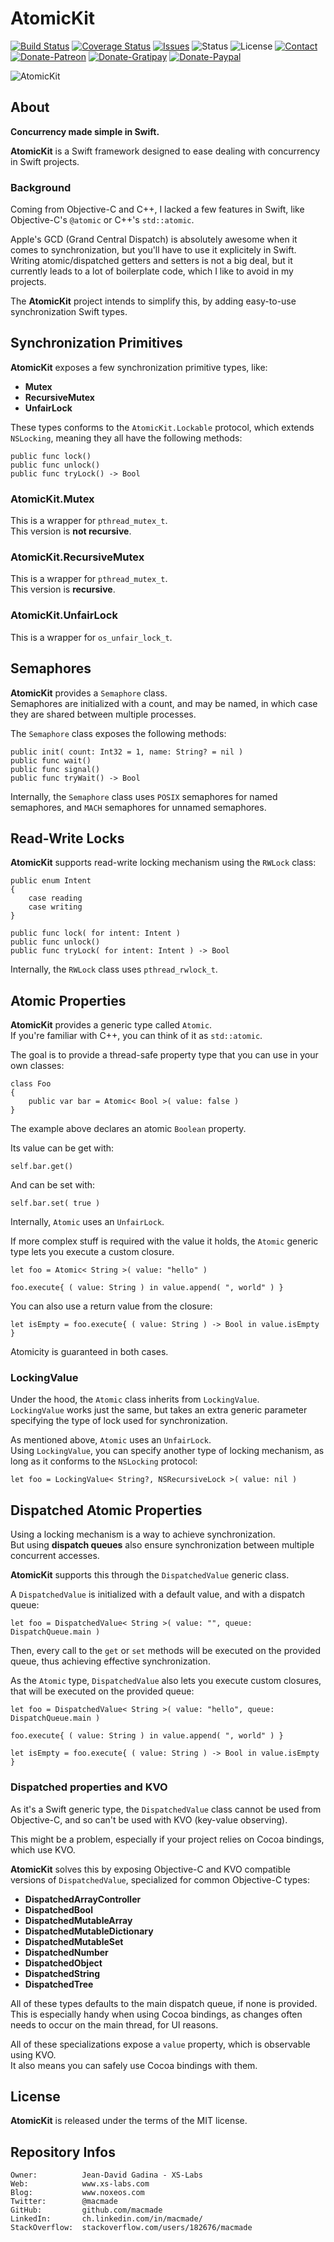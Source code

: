 AtomicKit
=========

[![Build Status](https://img.shields.io/travis/macmade/AtomicKit.svg?branch=master&style=flat)](https://travis-ci.org/macmade/AtomicKit)
[![Coverage Status](https://img.shields.io/coveralls/macmade/AtomicKit.svg?branch=master&style=flat)](https://coveralls.io/r/macmade/AtomicKit?branch=master)
[![Issues](http://img.shields.io/github/issues/macmade/AtomicKit.svg?style=flat)](https://github.com/macmade/AtomicKit/issues)
![Status](https://img.shields.io/badge/status-active-brightgreen.svg?style=flat)
![License](https://img.shields.io/badge/license-mit-brightgreen.svg?style=flat)
[![Contact](https://img.shields.io/badge/contact-@macmade-blue.svg?style=flat)](https://twitter.com/macmade)  
[![Donate-Patreon](https://img.shields.io/badge/donate-patreon-yellow.svg?style=flat)](https://patreon.com/macmade)
[![Donate-Gratipay](https://img.shields.io/badge/donate-gratipay-yellow.svg?style=flat)](https://www.gratipay.com/macmade)
[![Donate-Paypal](https://img.shields.io/badge/donate-paypal-yellow.svg?style=flat)](https://paypal.me/xslabs)

![AtomicKit](Assets/Icon.png "AtomicKit")

About
-----

**Concurrency made simple in Swift.**

**AtomicKit** is a Swift framework designed to ease dealing with concurrency in Swift projects.

### Background

Coming from Objective-C and C++, I lacked a few features in Swift, like Objective-C's  `@atomic` or C++'s  `std::atomic`.

Apple's GCD (Grand Central Dispatch) is absolutely awesome when it comes to synchronization, but you'll have to use it explicitely in Swift.  
Writing atomic/dispatched getters and setters is not a big deal, but it currently leads to a lot of boilerplate code, which I like to avoid in my projects.

The **AtomicKit** project intends to simplify this, by adding easy-to-use synchronization Swift types.

Synchronization Primitives
--------------------------

**AtomicKit** exposes a few synchronization primitive types, like:

 - **Mutex**
 - **RecursiveMutex**
 - **UnfairLock**

These types conforms to the `AtomicKit.Lockable` protocol, which extends `NSLocking`, meaning they all have the following methods:

    public func lock()
    public func unlock()
    public func tryLock() -> Bool

### AtomicKit.Mutex

This is a wrapper for `pthread_mutex_t`.  
This version is **not recursive**.

### AtomicKit.RecursiveMutex

This is a wrapper for `pthread_mutex_t`.  
This version is **recursive**.

### AtomicKit.UnfairLock

This is a wrapper for `os_unfair_lock_t`.

Semaphores
----------

**AtomicKit** provides a `Semaphore` class.  
Semaphores are initialized with a count, and may be named, in which case they are shared between multiple processes.

The `Semaphore` class exposes the following methods:

    public init( count: Int32 = 1, name: String? = nil )
    public func wait()
    public func signal()
    public func tryWait() -> Bool

Internally, the `Semaphore` class uses `POSIX` semaphores for named semaphores, and `MACH` semaphores for unnamed semaphores.

Read-Write Locks
----------------

**AtomicKit** supports read-write locking mechanism using the `RWLock` class:

    public enum Intent
    {
        case reading
        case writing
    }
    
    public func lock( for intent: Intent )
    public func unlock()
    public func tryLock( for intent: Intent ) -> Bool

Internally, the `RWLock` class uses `pthread_rwlock_t`.

Atomic Properties
------------------------

**AtomicKit** provides a generic type called `Atomic`.  
If you're familiar with C++, you can think of it as `std::atomic`.

The goal is to provide a thread-safe property type that you can use in your own classes:

    class Foo
    {
        public var bar = Atomic< Bool >( value: false )
    }

The example above declares an atomic `Boolean` property.  

Its value can be get with:

    self.bar.get()
    
And can be set with:

    self.bar.set( true )

Internally, `Atomic` uses an `UnfairLock`.

If more complex stuff is required with the value it holds, the `Atomic` generic type lets you execute a custom closure.

    let foo = Atomic< String >( value: "hello" )
    
    foo.execute{ ( value: String ) in value.append( ", world" ) }
    
You can also use a return value from the closure:

    let isEmpty = foo.execute{ ( value: String ) -> Bool in value.isEmpty }

Atomicity is guaranteed in both cases.

### LockingValue

Under the hood, the `Atomic` class inherits from `LockingValue`.  
`LockingValue` works just the same, but takes an extra generic parameter specifying the type of lock used for synchronization.

As mentioned above, `Atomic` uses an `UnfairLock`.  
Using `LockingValue`, you can specify another type of locking mechanism, as long as it conforms to the `NSLocking` protocol:

    let foo = LockingValue< String?, NSRecursiveLock >( value: nil )

Dispatched Atomic Properties
----------------------------

Using a locking mechanism is a way to achieve synchronization.  
But using **dispatch queues** also ensure synchronization between multiple concurrent accesses.

**AtomicKit** supports this through the `DispatchedValue` generic class.

A `DispatchedValue` is initialized with a default value, and with a dispatch queue:

    let foo = DispatchedValue< String >( value: "", queue: DispatchQueue.main )

Then, every call to the `get` or `set` methods will be executed on the provided queue, thus achieving effective synchronization.

As the `Atomic` type, `DispatchedValue` also lets you execute custom closures, that will be executed on the provided queue:

    let foo = DispatchedValue< String >( value: "hello", queue: DispatchQueue.main )
    
    foo.execute{ ( value: String ) in value.append( ", world" ) }
    
    let isEmpty = foo.execute{ ( value: String ) -> Bool in value.isEmpty }

### Dispatched properties and KVO

As it's a Swift generic type, the `DispatchedValue` class cannot be used from Objective-C, and so can't be used with KVO (key-value observing).

This might be a problem, especially if your project relies on Cocoa bindings, which use KVO.

**AtomicKit** solves this by exposing Objective-C and KVO compatible versions of `DispatchedValue`, specialized for common Objective-C types:

 - **DispatchedArrayController**
 - **DispatchedBool**
 - **DispatchedMutableArray**
 - **DispatchedMutableDictionary**
 - **DispatchedMutableSet**
 - **DispatchedNumber**
 - **DispatchedObject**
 - **DispatchedString**
 - **DispatchedTree**

All of these types defaults to the main dispatch queue, if none is provided.  
This is especially handy when using Cocoa bindings, as changes often needs to occur on the main thread, for UI reasons.

All of these specializations expose a `value` property, which is observable using KVO.  
It also means you can safely use Cocoa bindings with them.

License
-------

**AtomicKit** is released under the terms of the MIT license.

Repository Infos
----------------

    Owner:          Jean-David Gadina - XS-Labs
    Web:            www.xs-labs.com
    Blog:           www.noxeos.com
    Twitter:        @macmade
    GitHub:         github.com/macmade
    LinkedIn:       ch.linkedin.com/in/macmade/
    StackOverflow:  stackoverflow.com/users/182676/macmade
